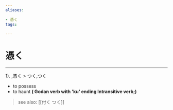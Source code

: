 ```yaml
---
aliases:
    
- 憑く
tags:
    
---
```


# 憑く
---
1).
,憑く > つく,つく

- to possess
- to haunt
**( Godan verb with 'ku' ending Intransitive verb;)**
> see also:  [[付く つく]]
            